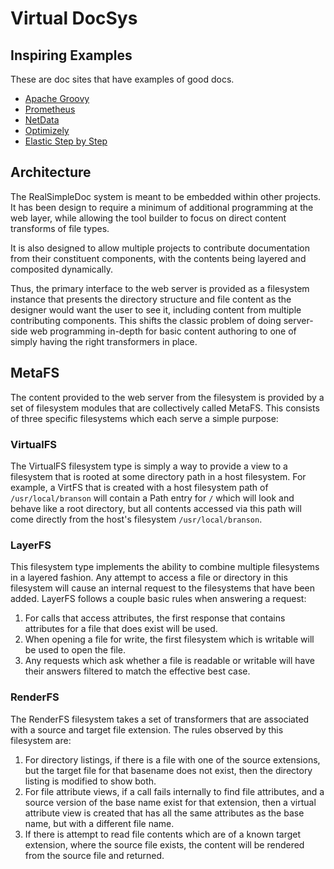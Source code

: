 # Virtual DocSys

## Inspiring Examples

These are doc sites that have examples of good docs.

- [Apache Groovy](http://groovy-lang.org/documentation.html)
- [Prometheus](https://prometheus.io/docs/prometheus/latest/querying/basics/)
- [NetData](https://docs.netdata.cloud/)
- [Optimizely](https://developers.optimizely.com/x/solutions/javascript/reference/index.html)
- [Elastic Step by Step](https://www.elastic.co/guide/en/elasticsearch/client/java-rest/current/java-rest-high-search.html)


## Architecture

The RealSimpleDoc system is meant to be embedded within
other projects. It has been design to require a minimum of
additional programming at the web layer, while allowing the tool
builder to focus on direct content transforms of file types.

It is also designed to allow multiple projects to contribute
documentation from their constituent components, with
the contents being layered and composited dynamically.

Thus, the primary interface to the web server is provided as a filesystem
instance that presents the directory structure and file content as
the designer would want the user to see it, including content from
multiple contributing components. This shifts the classic problem
of doing server-side web programming in-depth for basic content
authoring to one of simply having the right transformers in place.

## MetaFS

The content provided to the web server from the filesystem is provided
by a set of filesystem modules that are collectively called MetaFS. This
consists of three specific filesystems which each serve a simple purpose:

### VirtualFS

The VirtualFS filesystem type is simply a way to provide a view to a
filesystem that is rooted at some directory path in a host filesystem.
For example, a VirtFS that is created with a host filesystem path of
`/usr/local/branson` will contain a Path entry for `/` which will look
and behave like a root directory, but all contents accessed via this
path will come directly from the host's filesystem `/usr/local/branson`.

### LayerFS

This filesystem type implements the ability to combine multiple filesystems
in a layered fashion. Any attempt to access a file or directory in this
filesystem will cause an internal request to the filesystems that have
been added. LayerFS follows a couple basic rules when answering a request:

1. For calls that access attributes, the first response that 
   contains attributes for a file that does exist will be used.
2. When opening a file for write, the first filesystem which 
   is writable will be used to open the file.
3. Any requests which ask whether a file is readable or writable 
   will have their answers filtered to match the effective best case.

### RenderFS

The RenderFS filesystem takes a set of transformers that are associated with a
source and target file extension. The rules observed by this filesystem are:

1. For directory listings, if there is a file with one of the source extensions,
but the target file for that basename does not exist, then the directory listing
is modified to show both.
2. For file attribute views, if a call fails internally to find file attributes,
and a source version of the base name exist for that extension, then a virtual
attribute view is created that has all the same attributes as the base name, but
with a different file name.
3. If there is attempt to read file contents which are of a known target extension,
where the source file exists, the content will be rendered from the source file
and returned. 
